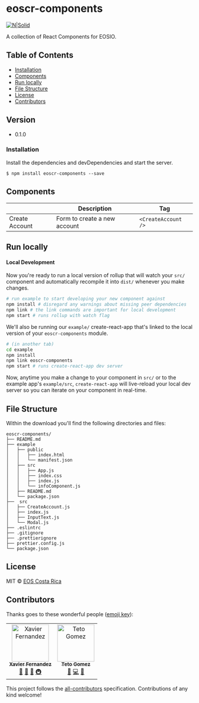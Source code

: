 # eoscr-components

[![N|Solid](https://eoscostarica.io/wp-content/uploads/2019/06/EOSCr-logo.png)](https://eoscostarica.io/)

A collection of React Components for EOSIO.

## Table of Contents

* [Installation](#installation)
* [Components](#components)
* [Run locally](#run-locally)
* [File Structure](#file-structure)
* [License](#license)
* [Contributors](#contributors)

## Version
- 0.1.0

### Installation
Install the dependencies and devDependencies and start the server.

```
$ npm install eoscr-components --save
```

## Components

|                |Description                          |Tag                        |
|----------------|-------------------------------|-----------------------------|
|Create Account | Form to create a new account          |`<CreateAccount />`           |

## Run locally
#### Local Development

Now you're ready to run a local version of rollup that will watch your `src/` component and automatically recompile it into `dist/` whenever you make changes.

```bash
# run example to start developing your new component against
npm install # disregard any warnings about missing peer dependencies
npm link # the link commands are important for local development
npm start # runs rollup with watch flag
```

We'll also be running our `example/` create-react-app that's linked to the local version of your `eoscr-components` module.

```bash
# (in another tab)
cd example
npm install
npm link eoscr-components
npm start # runs create-react-app dev server
```

Now, anytime you make a change to your component in `src/` or to the example app's `example/src`, `create-react-app` will live-reload your local dev server so you can iterate on your component in real-time.

## File Structure
Within the download you'll find the following directories and files:

```
eoscr-components/
├── README.md
├── example
│   ├── public
│   │   ├── index.html
│   │   └── manifest.json
│   ├── src
│   │   ├── App.js
│   │   ├── index.css
│   │   ├── index.js
│   │   └── infoComponent.js
│   ├── README.md
│   └── package.json
├──  src
│   ├── CreateAccount.js
│   ├── index.js
│   ├── InputText.js
│   └── Modal.js
├── .eslintrc
├── .gitignore
├── .prettierignore
├── prettier.config.js
└── package.json
```
## License

MIT © [EOS Costa Rica](https://eoscostarica.io)

## Contributors

Thanks goes to these wonderful people ([emoji key](https://github.com/kentcdodds/all-contributors#emoji-key)):
<table>
  <tr>
    <td align="center"><a href="https://github.com/xavier506"><img src="https://avatars0.githubusercontent.com/u/5632966?v=4" width="100px;" alt="Xavier Fernandez"/><br /><sub><b>Xavier Fernandez</b></sub></a><br /><a href="#ideas-xavier506" title="Ideas, Planning, & Feedback">🤔</a> <a href="#blog-xavier506" title="Blogposts">📝</a> <a href="#talk-xavier506" title="Talks">📢</a> <a href="#infra-xavier506" title="Infrastructure (Hosting, Build-Tools, etc)">🚇</a></td>
 <td align="center"><a href="https://github.com/tetogomez">
      <img src="https://avatars3.githubusercontent.com/u/10634375?s=460&v=4" width="100px;" alt="Teto Gomez"/><br /><sub><b>Teto Gomez</b></sub></a><br /><a href="https://github.com/eoscostarica/eosrate/commits?author=tetogomez" title="Ideas, Planning, & Feedback">🤔</a> <a href="https://github.com/eoscostarica/eosrate/commits?author=tetogomez" title="Code">💻</a> <a href="#review-tetogomez" title="Reviewed Pull Requests">👀</a></td>
  </tr>
</table>

This project follows the [all-contributors](https://github.com/kentcdodds/all-contributors) specification. Contributions of any kind welcome!

